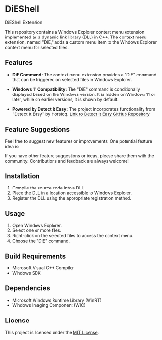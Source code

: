 # DiEShell
DiEShell Extension 


This repository contains a Windows Explorer context menu extension implemented as a dynamic link library (DLL) in C++. The context menu extension, named "DiE," adds a custom menu item to the Windows Explorer context menu for selected files.

## Features

- **DiE Command:** The context menu extension provides a "DiE" command that can be triggered on selected files in Windows Explorer.

- **Windows 11 Compatibility:** The "DiE" command is conditionally displayed based on the Windows version. It is hidden on Windows 11 or later, while on earlier versions, it is shown by default.

- **Powered by Detect It Easy:** The project incorporates functionality from "Detect It Easy" by Horsicq. [Link to Detect It Easy GitHub Repository](https://github.com/horsicq/DIE-engine)


## Feature Suggestions

Feel free to suggest new features or improvements. One potential feature idea is:

If you have other feature suggestions or ideas, please share them with the community. Contributions and feedback are always welcome!

## Installation

1. Compile the source code into a DLL.
2. Place the DLL in a location accessible to Windows Explorer.
3. Register the DLL using the appropriate registration method.

## Usage

1. Open Windows Explorer.
2. Select one or more files.
3. Right-click on the selected files to access the context menu.
4. Choose the "DiE" command.

## Build Requirements

- Microsoft Visual C++ Compiler
- Windows SDK

## Dependencies

- Microsoft Windows Runtime Library (WinRT)
- Windows Imaging Component (WIC)

## License

This project is licensed under the [MIT License](LICENSE).
